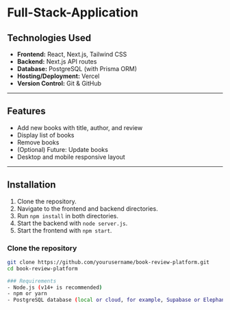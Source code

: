 # Full-Stack-Application

## Technologies Used
- **Frontend:** React, Next.js, Tailwind CSS
- **Backend:** Next.js API routes
- **Database:** PostgreSQL (with Prisma ORM)
- **Hosting/Deployment:** Vercel
- **Version Control:** Git & GitHub

---

## Features
- Add new books with title, author, and review
- Display list of books
- Remove books
- (Optional) Future: Update books
- Desktop and mobile responsive layout

---

## Installation
1. Clone the repository.
2. Navigate to the frontend and backend directories.
3. Run `npm install` in both directories.
4. Start the backend with `node server.js`.
5. Start the frontend with `npm start`.

### Clone the repository
```bash
git clone https://github.com/yourusername/book-review-platform.git
cd book-review-platform

### Requirements
- Node.js (v14+ is recommended)
- npm or yarn
- PostgreSQL database (local or cloud, for example, Supabase or ElephantSQL)
